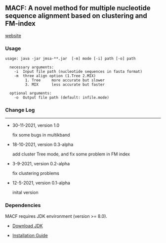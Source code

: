 ## MACF: A novel method for multiple nucleotide sequence alignment based on clustering and FM-index
[website](http://lab.malab.cn/~cjt/MSA)

### Usage

```shell
usage: java -jar jmsa-**.jar  [-m] mode [-i] path [-o] path

  necessary arguments: 
    -i  Input file path (nucleotide sequences in fasta format)
    -m  three align option (1.Tree 2.MIX)
         1. Tree     more accurate but slower
         3. MIX      less accurate but faster

  optional arguments: 
    -o  Output file path (default: infile.mode)
```

### Change Log
---

- 30-11-2021, version 1.0

  fix some bugs in multikband

- 18-10-2021, version 0.3-alpha
  
  add cluster Tree mode, and fix some problem in FM index

- 3-9-2021, version 0.2-alpha
  
  fix clustering problems

- 12-5-2021, version 0.1-alpha
  
  inital version
  

### Dependencies

MACF requires JDK environment (version >= 8.0).

- [Download JDK](https://www.oracle.com/java/technologies/downloads/)

- [Installation Guide](https://docs.oracle.com/en/java/javase/17/install/overview-jdk-installation.html)
